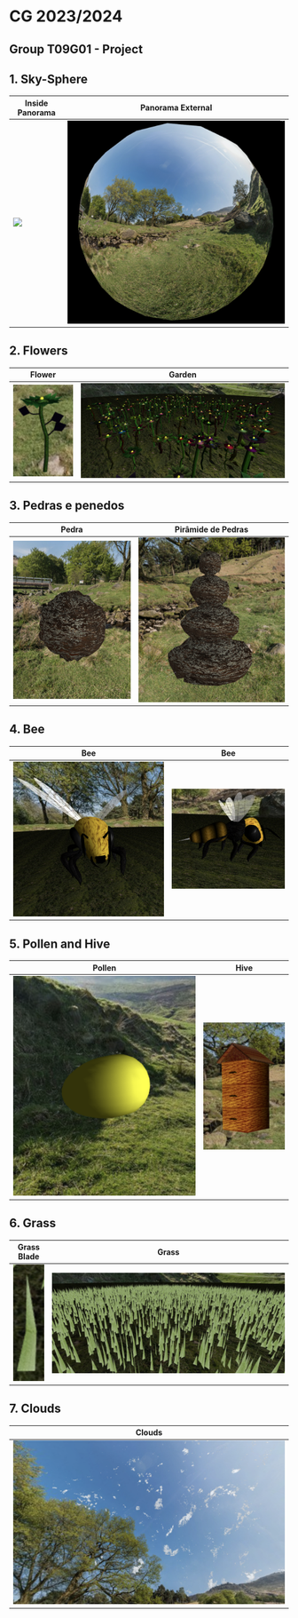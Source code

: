 # CG 2023/2024

## Group T09G01 - Project

## 1. Sky-Sphere

| Inside Panorama | Panorama External |
| -------------- | ------------ |
| <img src="screenshots/project-t09g01-1.png" /> |  <img src="screenshots/project-t09g01-2.png" /> | 

## 2. Flowers

| Flower | Garden |
| -------------- | ------------ |
| <img src="screenshots/project-t09g01-6.png" /> |  <img src="screenshots/project-t09g01-5.png" /> |


## 3. Pedras e penedos

| Pedra | Pirâmide de Pedras |
| -------------- | ------------ |
| <img src="screenshots/project-t09g01-3.png" /> |  <img src="screenshots/project-t09g01-4.png" /> |

## 4. Bee

| Bee | Bee |
| -------------- | ------------ |
| <img src="screenshots/project-t09g01-7.png" /> |  <img src="screenshots/project-t09g01-8.png" /> |

## 5. Pollen and Hive

| Pollen | Hive |
| -------------- | ------------ |
| <img src="screenshots/project-t09g01-9.png" /> |  <img src="screenshots/project-t09g01-10.png" /> |

## 6. Grass

| Grass Blade | Grass |
| -------------- | ------------ |
| <img src="screenshots/project-t09g01-12.png" /> |  <img src="screenshots/project-t09g01-11.png" /> |

## 7. Clouds

| Clouds | 
| -------------- |
| <img src="screenshots/project-t09g01-13.png" /> |